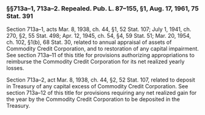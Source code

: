 ### §§713a–1, 713a–2. Repealed. Pub. L. 87–155, §1, Aug. 17, 1961, 75 Stat. 391 ###

Section 713a–1, acts Mar. 8, 1938, ch. 44, §1, 52 Stat. 107; July 1, 1941, ch. 270, §2, 55 Stat. 498; Apr. 12, 1945, ch. 54, §4, 59 Stat. 51; Mar. 20, 1954, ch. 102, §1(b), 68 Stat. 30, related to annual appraisal of assets of Commodity Credit Corporation, and to restoration of any capital impairment. See section 713a–11 of this title for provisions authorizing appropriations to reimburse the Commodity Credit Corporation for its net realized yearly losses.

Section 713a–2, act Mar. 8, 1938, ch. 44, §2, 52 Stat. 107, related to deposit in Treasury of any capital excess of Commodity Credit Corporation. See section 713a–12 of this title for provisions requiring any net realized gain for the year by the Commodity Credit Corporation to be deposited in the Treasury.